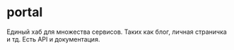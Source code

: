 # portal
Единый хаб для множества сервисов. Таких как блог, личная страничка и тд. Есть API и документация.
